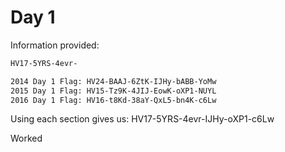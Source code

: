 # Day 1

Information provided:

```bash
HV17-5YRS-4evr-

2014 Day 1 Flag: HV24-BAAJ-6ZtK-IJHy-bABB-YoMw
2015 Day 1 Flag: HV15-Tz9K-4JIJ-EowK-oXP1-NUYL
2016 Day 1 Flag: HV16-t8Kd-38aY-QxL5-bn4K-c6Lw
```

Using each section gives us: HV17-5YRS-4evr-IJHy-oXP1-c6Lw  

Worked
